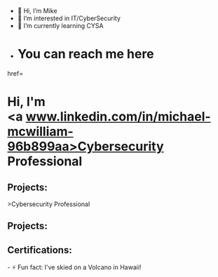- 👋 Hi, I’m Mike
- 👀 I’m interested in IT/CyberSecurity
- 🌱 I’m currently learning CYSA
- <h1>You can reach me here <br/> <a 
href=<h1>Hi, I'm    <br/> <a 
www.linkedin.com/in/michael-mcwilliam-96b899aa>Cybersecurity Professional</a></h1>
<h2> Projects:</h2> >Cybersecurity Professional</a></h1>
<h2> Projects:</h2>
<h2> Certifications: </h2>
- ⚡ Fun fact: I've skied on a Volcano in Hawaii!

<!---
McDub2024/McDub2024 is a ✨ special ✨ repository because its `README.md` (this file) appears on your GitHub profile.
You can click the Preview link to take a look at your changes.
--->
